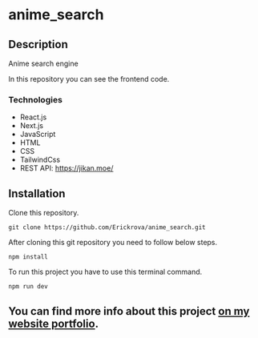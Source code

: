 # anime_search

## Description

Anime search engine

In this repository you can see the frontend code.

### Technologies
* React.js
* Next.js
* JavaScript
* HTML
* CSS
* TailwindCss
* REST API: https://jikan.moe/

## Installation

Clone this repository.

```
git clone https://github.com/Erickrova/anime_search.git
```

After cloning this git repository you need to follow below steps.
```
npm install
```

To run this project you have to use this terminal command.
```
npm run dev
```

## You can find more info about this project [on my website portfolio](https://erickrv.netlify.app/proyectos/animesearch).

